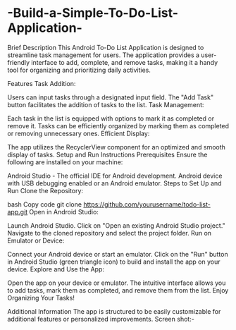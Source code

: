 # -Build-a-Simple-To-Do-List-Application-

Brief Description
This Android To-Do List Application is designed to streamline task management for users. The application provides a user-friendly interface to add, complete, and remove tasks, making it a handy tool for organizing and prioritizing daily activities.

Features
Task Addition:

Users can input tasks through a designated input field.
The "Add Task" button facilitates the addition of tasks to the list.
Task Management:

Each task in the list is equipped with options to mark it as completed or remove it.
Tasks can be efficiently organized by marking them as completed or removing unnecessary ones.
Efficient Display:

The app utilizes the RecyclerView component for an optimized and smooth display of tasks.
Setup and Run Instructions
Prerequisites
Ensure the following are installed on your machine:

Android Studio - The official IDE for Android development.
Android device with USB debugging enabled or an Android emulator.
Steps to Set Up and Run
Clone the Repository:

bash
Copy code
git clone https://github.com/yourusername/todo-list-app.git
Open in Android Studio:

Launch Android Studio.
Click on "Open an existing Android Studio project."
Navigate to the cloned repository and select the project folder.
Run on Emulator or Device:

Connect your Android device or start an emulator.
Click on the "Run" button in Android Studio (green triangle icon) to build and install the app on your device.
Explore and Use the App:

Open the app on your device or emulator.
The intuitive interface allows you to add tasks, mark them as completed, and remove them from the list.
Enjoy Organizing Your Tasks!

Additional Information
The app is structured to be easily customizable for additional features or personalized improvements.
Screen shot:- 
 

